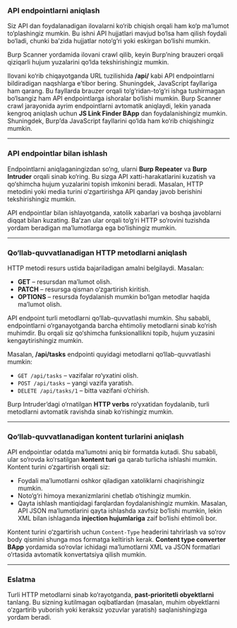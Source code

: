 ### API endpointlarni aniqlash

Siz API dan foydalanadigan ilovalarni ko‘rib chiqish orqali ham ko‘p ma’lumot to‘plashingiz mumkin. Bu ishni API hujjatlari mavjud bo‘lsa ham qilish foydali bo‘ladi, chunki ba’zida hujjatlar noto‘g‘ri yoki eskirgan bo‘lishi mumkin.

Burp Scanner yordamida ilovani crawl qilib, keyin Burp’ning brauzeri orqali qiziqarli hujum yuzalarini qo‘lda tekshirishingiz mumkin.

Ilovani ko‘rib chiqayotganda URL tuzilishida **/api/** kabi API endpointlarni bildiradigan naqshlarga e’tibor bering. Shuningdek, JavaScript fayllariga ham qarang. Bu fayllarda brauzer orqali to‘g‘ridan-to‘g‘ri ishga tushirmagan bo‘lsangiz ham API endpointlarga ishoralar bo‘lishi mumkin. Burp Scanner crawl jarayonida ayrim endpointlarni avtomatik aniqlaydi, lekin yanada kengroq aniqlash uchun **JS Link Finder BApp** dan foydalanishingiz mumkin. Shuningdek, Burp’da JavaScript fayllarini qo‘lda ham ko‘rib chiqishingiz mumkin.

---

### API endpointlar bilan ishlash

Endpointlarni aniqlaganingizdan so‘ng, ularni **Burp Repeater** va **Burp Intruder** orqali sinab ko‘ring. Bu sizga API xatti-harakatlarini kuzatish va qo‘shimcha hujum yuzalarini topish imkonini beradi. Masalan, HTTP metodini yoki media turini o‘zgartirishga API qanday javob berishini tekshirishingiz mumkin.

API endpointlar bilan ishlayotganda, xatolik xabarlari va boshqa javoblarni diqqat bilan kuzating. Ba’zan ular orqali to‘g‘ri HTTP so‘rovini tuzishda yordam beradigan ma’lumotlarga ega bo‘lishingiz mumkin.

---

### Qo‘llab-quvvatlanadigan HTTP metodlarni aniqlash

HTTP metodi resurs ustida bajariladigan amalni belgilaydi. Masalan:

* **GET** – resursdan ma’lumot olish.
* **PATCH** – resursga qisman o‘zgartirish kiritish.
* **OPTIONS** – resursda foydalanish mumkin bo‘lgan metodlar haqida ma’lumot olish.

API endpoint turli metodlarni qo‘llab-quvvatlashi mumkin. Shu sababli, endpointlarni o‘rganayotganda barcha ehtimoliy metodlarni sinab ko‘rish muhimdir. Bu orqali siz qo‘shimcha funksionallikni topib, hujum yuzasini kengaytirishingiz mumkin.

Masalan, **/api/tasks** endpointi quyidagi metodlarni qo‘llab-quvvatlashi mumkin:

* `GET /api/tasks` – vazifalar ro‘yxatini olish.
* `POST /api/tasks` – yangi vazifa yaratish.
* `DELETE /api/tasks/1` – bitta vazifani o‘chirish.

Burp Intruder’dagi o‘rnatilgan **HTTP verbs** ro‘yxatidan foydalanib, turli metodlarni avtomatik ravishda sinab ko‘rishingiz mumkin.

---

### Qo‘llab-quvvatlanadigan kontent turlarini aniqlash

API endpointlar odatda ma’lumotni aniq bir formatda kutadi. Shu sababli, ular so‘rovda ko‘rsatilgan **kontent turi** ga qarab turlicha ishlashi mumkin. Kontent turini o‘zgartirish orqali siz:

* Foydali ma’lumotlarni oshkor qiladigan xatoliklarni chaqirishingiz mumkin.
* Noto‘g‘ri himoya mexanizmlarini chetlab o‘tishingiz mumkin.
* Qayta ishlash mantiqidagi farqlardan foydalanishingiz mumkin.
  Masalan, API JSON ma’lumotlarini qayta ishlashda xavfsiz bo‘lishi mumkin, lekin XML bilan ishlaganda **injection hujumlariga** zaif bo‘lishi ehtimoli bor.

Kontent turini o‘zgartirish uchun `Content-Type` headerini tahrirlash va so‘rov body qismini shunga mos formatga keltirish kerak. **Content type converter BApp** yordamida so‘rovlar ichidagi ma’lumotlarni XML va JSON formatlari o‘rtasida avtomatik konvertatsiya qilish mumkin.

---

### Eslatma

Turli HTTP metodlarni sinab ko‘rayotganda, **past-prioritetli obyektlarni** tanlang. Bu sizning kutilmagan oqibatlardan (masalan, muhim obyektlarni o‘zgartirib yuborish yoki keraksiz yozuvlar yaratish) saqlanishingizga yordam beradi.
